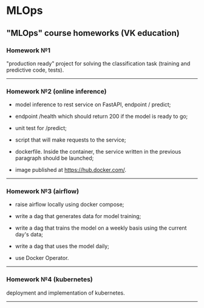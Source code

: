 # MLOps
"MLOps" course homeworks (VK education)
---
### Homework №1

"production ready" project for solving the classification task (training and predictive code, tests).

---
### Homework №2 (online inference)

- model inference to rest service on FastAPI, endpoint / predict;

- endpoint /health which should return 200 if the model is ready to go;

- unit test for /predict;

- script that will make requests to the service;

- dockerfile. Inside the container, the service written in the previous paragraph should be launched;

- image published at https://hub.docker.com/.

---
### Homework №3 (airflow)

- raise airflow locally using docker compose;

- write a dag that generates data for model training;

- write a dag that trains the model on a weekly basis using the current day's data;

- write a dag that uses the model daily;

- use Docker Operator.

---
### Homework №4 (kubernetes)

deployment and implementation of kubernetes.

---

